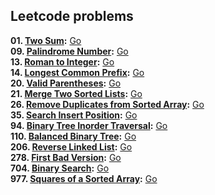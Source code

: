 ## Leetcode problems
**01. [Two Sum](https://leetcode.com/problems/two-sum/):** [Go](twoSum/twoSum.go) \
**09. [Palindrome Number](https://leetcode.com/problems/palindrome-number/):** [Go](palindrome/palindrome.go) \
**13. [Roman to Integer](https://leetcode.com/problems/roman-to-integer/):** [Go](romanToInt/romanToInt.go) \
**14. [Longest Common Prefix](https://leetcode.com/problems/longest-common-prefix/):** [Go](prefix/prefix.go) \
**20. [Valid Parentheses](https://leetcode.com/problems/valid-parentheses/):** [Go](validParentheses/validParentheses.go) \
**21. [Merge Two Sorted Lists](https://leetcode.com/problems/merge-two-sorted-lists/):** [Go](mergeLists/mergeLists.go) \
**26. [Remove Duplicates from Sorted Array](https://leetcode.com/problems/remove-duplicates-from-sorted-array/):** [Go](removeDuplicates/removeDuplicates.go) \
**35. [Search Insert Position](https://leetcode.com/problems/search-insert-position/):** [Go](searchInsert/searchInsert.go) \
**94. [Binary Tree Inorder Traversal](https://leetcode.com/problems/binary-tree-inorder-traversal/):** [Go](inorderTraversal/inorderTraversal.go) \
**110. [Balanced Binary Tree](https://leetcode.com/problems/balanced-binary-tree/):** [Go](isBalanced/isBalanced.go) \
**206. [Reverse Linked List](https://leetcode.com/problems/reverse-linked-list/):** [Go](reverseList/reverseList.go) \
**278. [First Bad Version](https://leetcode.com/problems/first-bad-version/):** [Go](firstBadVersion/firstBadVersion.go) \
**704. [Binary Search](https://leetcode.com/problems/binary-search/):** [Go](binarySearch/binarySearch.go) \
**977. [Squares of a Sorted Array](https://leetcode.com/problems/squares-of-a-sorted-array/):** [Go](sortedSquares/sortedSquares.go)
